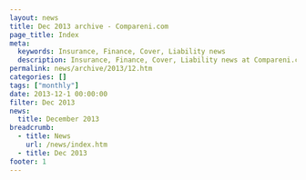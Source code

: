 ```yaml
---
layout: news
title: Dec 2013 archive - Compareni.com
page_title: Index
meta:
  keywords: Insurance, Finance, Cover, Liability news
  description: Insurance, Finance, Cover, Liability news at Compareni.com
permalink: news/archive/2013/12.htm
categories: []
tags: ["monthly"]
date: 2013-12-1 00:00:00
filter: Dec 2013
news:
  title: December 2013
breadcrumb:
  - title: News
    url: /news/index.htm
  - title: Dec 2013
footer: 1
---
```


